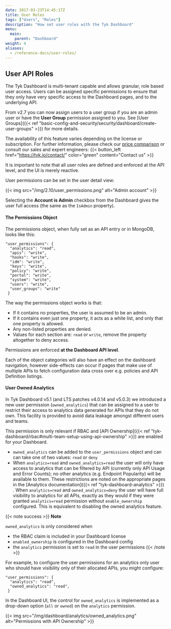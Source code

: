 ```yaml
---
date: 2017-03-23T14:45:17Z
title: User Roles
tags: ["Users", "Roles"]
description: "How set user roles with the Tyk Dashboard"
menu:
  main:
    parent: "Dashboard"
weight: 4 
aliases:
  - /reference-docs/user-roles/
---
```


## User API Roles

The Tyk Dashboard is multi-tenant capable and allows granular, role based user access. Users can be assigned specific permissions to ensure that they only have very specific access to the Dashboard pages, and to the underlying API.

From v2.7 you can now assign users to a user group if you are an admin user or have the **User Group** permission assigned to you. See [User Groups]({{< ref "basic-config-and-security/security/dashboard/create-user-groups" >}}) for more details.

The availability of this feature varies depending on the license or subscription. 
For further information, please check our [price comparison](https://tyk.io/price-comparison/) or consult our sales and expert engineers:
{{< button_left href="https://tyk.io/contact/" color="green" content="Contact us" >}}

It is important to note that all user roles are defined and enforced at the API level, and the UI is merely reactive.

User permissions can be set in the user detail view:

{{< img src="/img/2.10/user_permissions.png" alt="Admin account" >}}

Selecting the **Account is Admin** checkbox from the Dashboard gives the user full access (the same as the `IsAdmin` property).

#### The Permissions Object

The permissions object, when fully set as an API entry or in MongoDB, looks like this:

```{json}
"user_permissions": {
  "analytics": "read",
  "apis": "write",
  "hooks": "write",
  "idm": "write",
  "keys": "write",
  "policy": "write",
  "portal": "write",
  "system": "write",
  "users": "write",
  "user_groups": "write"
 }
```

The way the permissions object works is that:

*   If it contains no properties, the user is assumed to be an admin.
*   If it contains even just one property, it acts as a white list, and only that one property is allowed.
*   Any non-listed properties are denied.
*   Values for each section are: `read` or `write`, remove the property altogether to deny access.

Permissions are enforced **at the Dashboard API level**.

Each of the object categories will also have an effect on the dashboard navigation, however side-effects can occur if pages that make use of multiple APIs to fetch configuration data cross over e.g. policies and API Definition listings.

#### User Owned Analytics
In Tyk Dashboard v5.1 (and LTS patches v4.0.14 and v5.0.3) we introduced a new user permission (`owned_analytics`) that can be assigned to a user to restrict their access to analytics data generated for APIs that they do not own. This facility is provided to avoid data leakage amongst different users and teams.

This permission is only relevant if RBAC and [API Ownership]({{< ref "tyk-dashboard/rbac#multi-team-setup-using-api-ownership" >}}) are enabled for your Dashboard.

 - `owned_analytics` can be added to the `user_permissions` object and can can take one of two values: `read` or `deny`
 - When `analytics=read` and `owned_analytics=read` the user will only have access to analytics that can be filtered by API (currently only API Usage and Error Counts); no other analytics (e.g. Endpoint Popularity) will be available to them. These restrictions are noted on the appropriate pages in the [Analytics documentation]({{< ref "tyk-dashboard-analytics" >}}) .
When `analytics=read` and `owned_analytics=deny` the user will have full visibility to analytics for all APIs, exactly as they would if they were granted `analytics=read` permission without `enable_ownership` configured. This is equivalent to disabling the owned analytics feature.

 {{< note success >}}
**Note**  

`owned_analytics` is only considered when
 - the RBAC claim is included in your Dashboard license
 - `enabled_ownership` is configured in the Dashboard config
 - the `analytics` permission is set to `read` in the user permissions
{{< /note >}}

For example, to configure the user permissions for an analytics only user who should have visibility only of their allocated APIs, you might configure:
```{json}
"user_permissions": {
  "analytics": "read",
  "owned_analytics": "read",
 }
```

In the Dashboard UI, the control for `owned_analytics` is implemented as a drop-down option (`all` or `owned`) on the `analytics` permission.

{{< img src="/img/dashboard/analytics/owned_analytics.png" alt="Permissions with API Ownership" >}}
